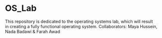 # OS_Lab
This repository is dedicated to the operating systems lab, which will result in creating a fully functional operating system. Collaborators: Maya Hussein, Nada Badawi &amp; Farah Awad 
